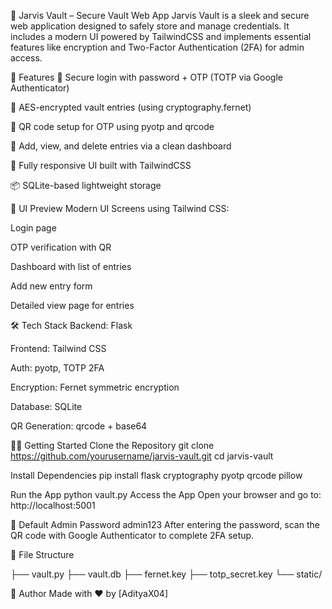 🔐 Jarvis Vault – Secure Vault Web App
Jarvis Vault is a sleek and secure web application designed to safely store and manage credentials. It includes a modern UI powered by TailwindCSS and implements essential features like encryption and Two-Factor Authentication (2FA) for admin access.

🚀 Features
🔑 Secure login with password + OTP (TOTP via Google Authenticator)

🔐 AES-encrypted vault entries (using cryptography.fernet)

📱 QR code setup for OTP using pyotp and qrcode

🧾 Add, view, and delete entries via a clean dashboard

🌈 Fully responsive UI built with TailwindCSS

📦 SQLite-based lightweight storage

📸 UI Preview
Modern UI Screens using Tailwind CSS:

Login page

OTP verification with QR

Dashboard with list of entries

Add new entry form

Detailed view page for entries

🛠️ Tech Stack
Backend: Flask

Frontend: Tailwind CSS

Auth: pyotp, TOTP 2FA

Encryption: Fernet symmetric encryption

Database: SQLite

QR Generation: qrcode + base64

🧑‍💻 Getting Started
Clone the Repository
git clone https://github.com/yourusername/jarvis-vault.git
cd jarvis-vault

Install Dependencies
pip install flask cryptography pyotp qrcode pillow

Run the App
python vault.py
Access the App
Open your browser and go to: http://localhost:5001

🔐 Default Admin Password
admin123
After entering the password, scan the QR code with Google Authenticator to complete 2FA setup.

📂 File Structure

├── vault.py
├── vault.db
├── fernet.key
├── totp_secret.key
└── static/

🧠 Author
Made with ❤️ by [AdityaX04]